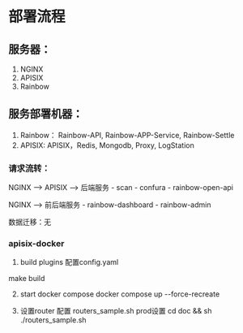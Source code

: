 # 部署流程



## 服务器：
1. NGINX
2. APISIX
3. Rainbow

## 服务部署机器：
1. Rainbow： Rainbow-API, Rainbow-APP-Service, Rainbow-Settle
2. APISIX: APISIX，Redis, Mongodb, Proxy, LogStation

### 请求流转：
NGINX --> APISIX --> 后端服务
	- scan
	- confura
	- rainbow-open-api 

NGINX --> 前后端服务
	- rainbow-dashboard
	- rainbow-admin

数据迁移：无


### apisix-docker

1. build plugins
配置config.yaml

make build

2. start docker compose
docker compose up --force-recreate

3. 设置router
配置 routers_sample.sh prod设置
cd doc && sh ./routers_sample.sh

